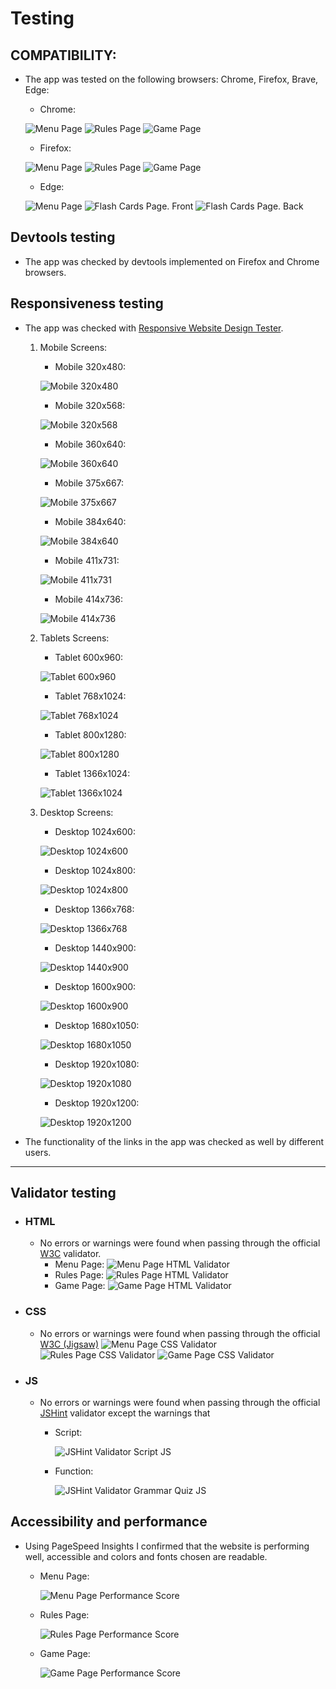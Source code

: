 
# Testing


## **COMPATIBILITY:**

+ The app was tested on the following browsers: Chrome, Firefox, Brave, Edge:

  - Chrome:

  ![Menu Page](documentation/compatibility/chrome_menu_page.png)
  ![Rules Page](documentation/compatibility/chrome_rules_page.png)
  ![Game Page](documentation/compatibility/chrome_game_page.png)
  
  - Firefox:

  ![Menu Page](documentation/compatibility/firefox_menu_page.png)
  ![Rules Page](documentation/compatibility/firefox_rules_page.png)
  ![Game Page](documentation/compatibility/firefox_game_page.png)

  - Edge:

  ![Menu Page](documentation/compatibility/edge_menu_page.png)
  ![Flash Cards Page. Front](documentation/compatibility/edge_rules_page.png)
  ![Flash Cards Page. Back](documentation/compatibility/edge_game_page.png)


## Devtools testing

+ The app was checked by devtools implemented on Firefox and Chrome browsers.

## Responsiveness testing

+ The app was checked with [Responsive Website Design Tester](https://responsivedesignchecker.com/).

  1. Mobile Screens:

      - Mobile 320x480:

      ![Mobile 320x480](documentation/responsiveness/mobile_320_480.gif)

      - Mobile 320x568:

      ![Mobile 320x568](documentation/responsiveness/mobile_320_568.gif)

      - Mobile 360x640:

      ![Mobile 360x640](documentation/responsiveness/mobile_360_640.gif)

      - Mobile 375x667:

      ![Mobile 375x667](documentation/responsiveness/mobile_375_667.gif)

      - Mobile 384x640:

      ![Mobile 384x640](documentation/responsiveness/mobile_384_640.gif)

      - Mobile 411x731:

      ![Mobile 411x731](documentation/responsiveness/mobile_411_731.gif)

      - Mobile 414x736:

      ![Mobile 414x736](documentation/responsiveness/mobile_414_736.gif)
      
  1. Tablets Screens:

      - Tablet 600x960:
        
      ![Tablet 600x960](documentation/responsiveness/tablet_600_960.gif)

      - Tablet 768x1024:

      ![Tablet 768x1024](documentation/responsiveness/tablet_768_1024.gif)

      - Tablet 800x1280:
        
      ![Tablet 800x1280](documentation/responsiveness/tablet_800_1280.gif)

      - Tablet 1366x1024:

      ![Tablet 1366x1024](documentation/responsiveness/tablet_1366_1024.gif)
      
  1. Desktop Screens:

      - Desktop 1024x600:
        
      ![Desktop 1024x600](documentation/responsiveness/desktop_1024_600.gif)

      - Desktop 1024x800:

      ![Desktop 1024x800](documentation/responsiveness/desktop_1024_800.gif)

      - Desktop 1366x768:
        
      ![Desktop 1366x768](documentation/responsiveness/desktop_1366_768.gif)

      - Desktop 1440x900:

      ![Desktop 1440x900](documentation/responsiveness/desktop_1440_900.gif)

      - Desktop 1600x900:
        
      ![Desktop 1600x900](documentation/responsiveness/desktop_1600_900.gif)

      - Desktop 1680x1050:

      ![Desktop 1680x1050](documentation/responsiveness/desktop_1680_1050.gif)

      - Desktop 1920x1080:
        
      ![Desktop 1920x1080](documentation/responsiveness/desktop_1920_1080.gif)

      - Desktop 1920x1200:

      ![Desktop 1920x1200](documentation/responsiveness/desktop_1920_1200.gif)


+ The functionality of the links in the app was checked as well by different users.

---
## Validator testing

+ ### HTML
    - No errors or warnings were found when passing through the official [W3C](https://validator.w3.org/) validator.
      - Menu Page:
          ![Menu Page HTML Validator](documentation/validators_testing/menu_page_html_validator.png)
      - Rules Page:
          ![ Rules Page HTML Validator](documentation/validators_testing/rules_page_html_validator.png)
      - Game Page:
          ![Game Page HTML Validator](documentation/validators_testing/game_page_html_validator.png)
    
+ ### CSS
    - No errors or warnings were found when passing through the official [W3C (Jigsaw)](https://jigsaw.w3.org/css-validator/#validate_by_uri) 
    ![Menu Page CSS Validator](documentation/validators_testing/w3c_validator_index.png)
    ![Rules Page CSS Validator](documentation/validators_testing/w3c_validator_rules.png)
    ![Game Page CSS Validator](documentation/validators_testing/w3c_validator_game.png)

+ ### JS
    - No errors or warnings were found when passing through the official [JSHint](https://jshint.com/) validator except the warnings that   

      - Script:

          ![JSHint Validator Script JS](documentation/validators_testing/script_js.png)


      - Function:

          ![JSHint Validator Grammar Quiz JS](documentation/validators_testing/function_js.png)

## Accessibility and performance

- Using PageSpeed Insights I confirmed that the website is performing well, accessible and colors and fonts chosen are readable.

  - Menu Page:

      ![Menu Page Performance Score](documentation/pagespeed_insights/menu_page_performance.png)

  - Rules Page:

      ![Rules Page Performance Score](documentation/pagespeed_insights/rules_page_performance.png)

  - Game Page:

      ![Game  Page Performance Score](documentation/pagespeed_insights/game_page_performance.png)
